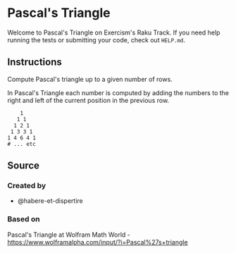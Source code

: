 # Pascal's Triangle

Welcome to Pascal's Triangle on Exercism's Raku Track.
If you need help running the tests or submitting your code, check out `HELP.md`.

## Instructions

Compute Pascal's triangle up to a given number of rows.

In Pascal's Triangle each number is computed by adding the numbers to the right and left of the current position in the previous row.

```text
    1
   1 1
  1 2 1
 1 3 3 1
1 4 6 4 1
# ... etc
```

## Source

### Created by

- @habere-et-dispertire

### Based on

Pascal's Triangle at Wolfram Math World - https://www.wolframalpha.com/input/?i=Pascal%27s+triangle